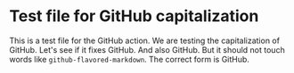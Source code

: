 # Test file for GitHub capitalization

This is a test file for the GitHub action.
We are testing the capitalization of GitHub.
Let's see if it fixes GitHub.
And also GitHub.
But it should not touch words like `github-flavored-markdown`.
The correct form is GitHub.
